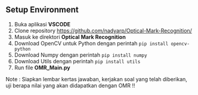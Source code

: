 ## Setup Environment
1. Buka aplikasi **VSCODE**
2. Clone repository https://github.com/nadyarp/Optical-Mark-Recognition/
3. Masuk ke direktori **Optical Mark Recognition**
4. Download OpenCV untuk Python dengan perintah `pip install opencv-python` 
5. Download Numpy dengan perintah `pip install numpy` 
6. Download Utils dengan perintah `pip install utils` 
7. Run file **OMR_Main.py**

Note : Siapkan lembar kertas jawaban, kerjakan soal yang telah diberikan, 
       uji berapa nilai yang akan didapatkan dengan OMR !!
